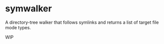 # symwalker
A directory-tree walker that follows symlinks and returns a list of target file mode types.

WIP